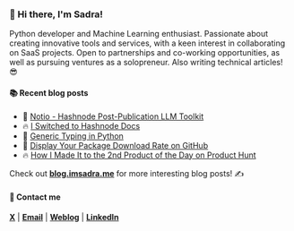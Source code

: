 ### :wave: Hi there, I'm Sadra!
Python developer and Machine Learning enthusiast. Passionate about creating innovative tools and services, with a keen interest in collaborating on SaaS projects. Open to partnerships and co-working opportunities, as well as pursuing ventures as a solopreneur. Also writing technical articles! 😎

#### :books: Recent blog posts
<!-- BLOGPOSTS:START -->
 - 🚀 [Notio - Hashnode Post-Publication LLM Toolkit](https://blog.imsadra.me/notio-hashnode-post-publication-llm-toolkit)
 - 🔥 [I Switched to Hashnode Docs](https://blog.imsadra.me/i-switched-to-hashnode-docs)
 - 💯 [Generic Typing in Python](https://blog.imsadra.me/generic-typing-in-python)
 - 🚀 [Display Your Package Download Rate on GitHub](https://blog.imsadra.me/display-your-package-download-rate-on-github)
 - 🔥 [How I Made It to the 2nd Product of the Day on Product Hunt](https://blog.imsadra.me/how-i-made-it-to-the-2nd-product-of-the-day-on-product-hunt)<!-- BLOGPOSTS:END -->

Check out [__blog.imsadra.me__](https://blog.imsadra.me) for more interesting blog posts! ✍️

#### :call_me_hand: Contact me
[__X__](https://x.com/lnxpylnxpy) | [__Email__](mailto:lnxpylnxpy@gmail.com) | [__Weblog__](https://imsadra.me) | [__LinkedIn__](https://www.linkedin.com/in/sadra-yahyapour/)
